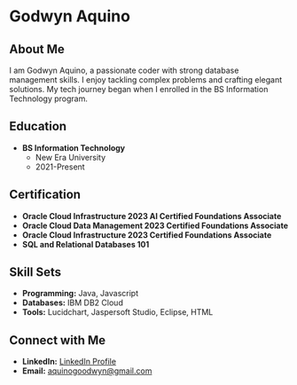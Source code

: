 # Godwyn Aquino

## About Me

I am Godwyn Aquino, a passionate coder with strong database management skills. I enjoy tackling complex problems and crafting elegant solutions. My tech journey began when I enrolled in the BS Information Technology program.

## Education

- **BS Information Technology**
  - New Era University
  - 2021-Present

## Certification

- **Oracle Cloud Infrastructure 2023 AI Certified Foundations Associate**
- **Oracle Cloud Data Management 2023 Certified Foundations Associate**
- **Oracle Cloud Infrastructure 2023 Certified Foundations Associate**
- **SQL and Relational Databases 101**

## Skill Sets

- **Programming:** Java, Javascript
- **Databases:** IBM DB2 Cloud
- **Tools:** Lucidchart, Jaspersoft Studio, Eclipse, HTML

## Connect with Me

- **LinkedIn:** [LinkedIn Profile](LinkedIn_profile_link)
- **Email:** aquinogoodwyn@gmail.com
